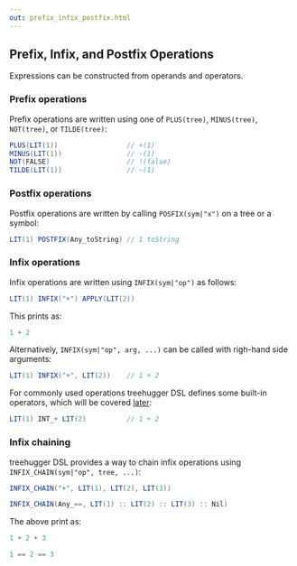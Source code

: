 ```yaml
---
out: prefix_infix_postfix.html
---
```


Prefix, Infix, and Postfix Operations
-------------------------------------

Expressions can be constructed from operands and operators.

### Prefix operations

Prefix operations are written using one of `PLUS(tree)`, `MINUS(tree)`, `NOT(tree)`, or `TILDE(tree)`:

```scala
PLUS(LIT(1))                 // +(1)
MINUS(LIT(1))                // -(1)
NOT(FALSE)                   // !(false)
TILDE(LIT(1))                // ~(1)
```

### Postfix operations

Postfix operations are written by calling `POSFIX(sym|"x")` on a tree or a symbol:

```scala
LIT(1) POSTFIX(Any_toString) // 1 toString
```

### Infix operations

Infix operations are written using `INFIX(sym|"op")` as follows:

```scala
LIT(1) INFIX("+") APPLY(LIT(2))
```

This prints as:

```scala
1 + 2
```

Alternatively, `INFIX(sym|"op", arg, ...)` can be called with righ-hand side arguments:

```scala
LIT(1) INFIX("+", LIT(2))    // 1 + 2
```

For commonly used operations treehugger DSL defines some built-in operators, which will be covered [later](stdlib.html):

```scala
LIT(1) INT_+ LIT(2)          // 1 + 2
```

### Infix chaining

treehugger DSL provides a way to chain infix operations using `INFIX_CHAIN(sym|"op", tree, ...)`:

```scala
INFIX_CHAIN("+", LIT(1), LIT(2), LIT(3))

INFIX_CHAIN(Any_==, LIT(1) :: LIT(2) :: LIT(3) :: Nil)
```

The above print as:

```scala
1 + 2 + 3

1 == 2 == 3
```
